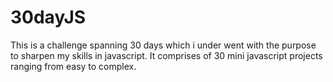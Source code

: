 # 30dayJS
This is a challenge spanning 30 days which i under went with the purpose to sharpen my skills in javascript. It comprises of 30 mini javascript projects
ranging from easy to complex.
